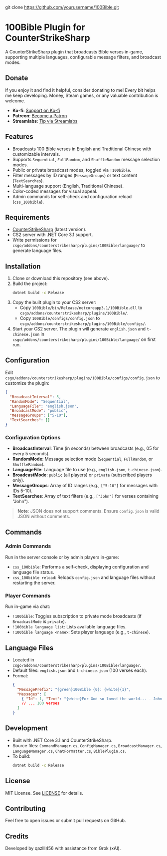 git clone https://github.com/yourusername/100Bible.git

# 100Bible Plugin for CounterStrikeSharp

A CounterStrikeSharp plugin that broadcasts Bible verses in-game, supporting multiple languages, configurable message filters, and broadcast modes.

## Donate
If you enjoy it and find it helpful, consider donating to me! Every bit helps me keep developing.
Money, Steam games, or any valuable contribution is welcome.
- **Ko-fi**: [Support on Ko-fi](https://ko-fi.com/qazlll456)
- **Patreon**: [Become a Patron](https://www.patreon.com/c/qazlll456)
- **Streamlabs**: [Tip via Streamlabs](https://streamlabs.com/BKCqazlll456/tip)

## Features

- Broadcasts 100 Bible verses in English and Traditional Chinese with customizable intervals.
- Supports ```Sequential```, ```FullRandom```, and ```ShuffleRandom``` message selection modes.
- Public or private broadcast modes, toggled via ```!100bible```.
- Filter messages by ID ranges (```MessageGroups```) or text content (```TextSearches```).
- Multi-language support (English, Traditional Chinese).
- Color-coded messages for visual appeal.
- Admin commands for self-check and configuration reload (```css_100bible```).

## Requirements

- [CounterStrikeSharp](https://github.com/roflmuffin/CounterStrikeSharp) (latest version).
- CS2 server with .NET Core 3.1 support.
- Write permissions for ```csgo/addons/counterstrikesharp/plugins/100Bible/language/``` to generate language files.

## Installation

1. Clone or download this repository (see above).
2. Build the project:
   ```bash
   dotnet build -c Release
   ```
3. Copy the built plugin to your CS2 server:
   - Copy ```100Bible/bin/Release/netcoreapp3.1/100Bible.dll``` to ```csgo/addons/counterstrikesharp/plugins/100Bible/```.
   - Copy ```100Bible/configs/config.json``` to ```csgo/addons/counterstrikesharp/plugins/100Bible/configs/```.
4. Start your CS2 server. The plugin will generate ```english.json``` and ```t-chinese.json``` in ```csgo/addons/counterstrikesharp/plugins/100Bible/language/``` on first run.

## Configuration

Edit ```csgo/addons/counterstrikesharp/plugins/100Bible/configs/config.json``` to customize the plugin:

```json
{
  "BroadcastInterval": 5,
  "RandomMode": "Sequential",
  "LanguageFile": "english.json",
  "BroadcastMode": "public",
  "MessageGroups": ["5-10"],
  "TextSearches": []
}
```

### Configuration Options

- **BroadcastInterval**: Time (in seconds) between broadcasts (e.g., 05 for every 5 seconds).
- **RandomMode**: Message selection mode (```Sequential```, ```FullRandom```, or ```ShuffleRandom```).
- **LanguageFile**: Language file to use (e.g., ```english.json```, ```t-chinese.json```).
- **BroadcastMode**: ```public``` (all players) or ```private``` (subscribed players only).
- **MessageGroups**: Array of ID ranges (e.g., ```["5-10"]``` for messages with IDs 5-10).
- **TextSearches**: Array of text filters (e.g., ```["John"]``` for verses containing "John").

> **Note**: JSON does not support comments. Ensure ```config.json``` is valid JSON without comments.

## Commands

### Admin Commands
Run in the server console or by admin players in-game:

- ```css_100bible```: Performs a self-check, displaying configuration and language file status.
- ```css_100bible reload```: Reloads ```config.json``` and language files without restarting the server.

### Player Commands
Run in-game via chat:

- ```!100bible```: Toggles subscription to private mode broadcasts (if ```BroadcastMode``` is ```private```).
- ```!100bible language list```: Lists available language files.
- ```!100bible language <name>```: Sets player language (e.g., ```t-chinese```).

## Language Files

- Located in ```csgo/addons/counterstrikesharp/plugins/100Bible/language/```.
- Default files: ```english.json``` and ```t-chinese.json``` (100 verses each).
- Format:
  ```json
  {
    "MessagePrefix": "{green}100Bible {0}: {white}{1}",
    "Messages": [
      { "Id": 1, "Text": "{white}For God so loved the world... - John 3:16 - KJV" },
      // ... 100 verses
    ]
  }
  ```

## Development

- Built with .NET Core 3.1 and CounterStrikeSharp.
- Source files: ```CommandManager.cs```, ```ConfigManager.cs```, ```BroadcastManager.cs```, ```LanguageManager.cs```, ```ChatFormatter.cs```, ```BiblePlugin.cs```.
- To build:
  ```bash
  dotnet build -c Release
  ```

## License

MIT License. See [LICENSE](LICENSE) for details.

## Contributing

Feel free to open issues or submit pull requests on GitHub.

## Credits

Developed by qazlll456 with assistance from Grok (xAI).
